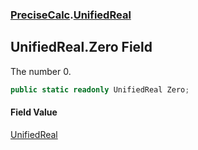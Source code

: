 ### [PreciseCalc](PreciseCalc.md 'PreciseCalc').[UnifiedReal](PreciseCalc.UnifiedReal.md 'PreciseCalc.UnifiedReal')

## UnifiedReal.Zero Field

The number 0.

```csharp
public static readonly UnifiedReal Zero;
```

#### Field Value
[UnifiedReal](PreciseCalc.UnifiedReal.md 'PreciseCalc.UnifiedReal')